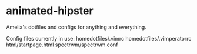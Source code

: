animated-hipster
================

Amelia's dotfiles and configs for anything and everything.

Config files currently in use:
homedotfiles/.vimrc
homedotfiles/.vimperatorrc
html/startpage.html
spectrwm/spectrwm.conf
